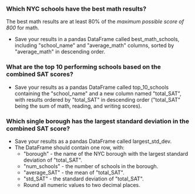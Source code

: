 ### Which NYC schools have the best math results?

The best math results are at least 80% of the *maximum possible score of 800* for math.

- Save your results in a pandas DataFrame called best_math_schools, including "school_name" and "average_math" columns, sorted by "average_math" in descending order.


### What are the top 10 performing schools based on the combined SAT scores?

- Save your results as a pandas DataFrame called top_10_schools containing the "school_name" and a new column named "total_SAT", with results ordered by "total_SAT" in descending order ("total_SAT" being the sum of math, reading, and writing scores).


### Which single borough has the largest standard deviation in the combined SAT score?

- Save your results as a pandas DataFrame called largest_std_dev.
- The DataFrame should contain one row, with:
  * "borough" - the name of the NYC borough with the largest standard deviation of "total_SAT".
  * "num_schools" - the number of schools in the borough.
  * "average_SAT" - the mean of "total_SAT".
  * "std_SAT" - the standard deviation of "total_SAT".
  * Round all numeric values to two decimal places.